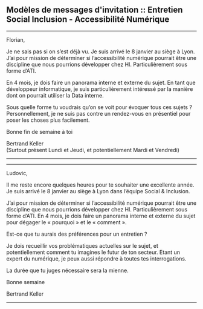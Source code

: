 
## Modèles de messages d'invitation :: Entretien Social Inclusion - Accessibilité Numérique

---

Florian,

Je ne sais pas si on s’est déjà vu. Je suis arrivé le 8 janvier au siège à Lyon.
J’ai pour mission de déterminer si l’accessibilité numérique pourrait être une discipline que nous pourrions développer chez HI.
Particulièrement sous forme d’ATI.

En 4 mois, je dois faire un panorama interne et externe du sujet.
En tant que développeur informatique, je suis particulièrement intéressé par la manière dont on pourrait utiliser la Data interne.

Sous quelle forme tu voudrais qu’on se voit pour évoquer tous ces sujets ?
Personnellement, je ne suis pas contre un rendez-vous en présentiel pour poser les choses plus facilement.

Bonne fin de semaine à toi

Bertrand Keller  
(Surtout présent Lundi et Jeudi, et potentiellement Mardi et Vendredi)

---

---
Ludovic,

Il me reste encore quelques heures pour te souhaiter une excellente année.
Je suis arrivé le 8 janvier au siège à Lyon dans l’équipe Social & Inclusion.

J’ai pour mission de déterminer si l’accessibilité numérique pourrait être une discipline que nous pourrions développer chez HI.
Particulièrement sous forme d’ATI.
En 4 mois, je dois faire un panorama interne et externe du sujet pour dégager le « pourquoi » et le « comment ».

Est-ce que tu aurais des préférences pour un entretien ?

Je dois recueillir vos problématiques actuelles sur le sujet, et potentiellement comment tu imagines le futur de ton secteur.
Etant un expert du numérique, je peux aussi répondre à toutes tes interrogations.

La durée que tu juges nécessaire sera la mienne.

Bonne semaine

Bertrand Keller  

---